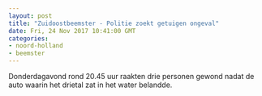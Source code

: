 ```yaml
---
layout: post
title: "Zuidoostbeemster - Politie zoekt getuigen ongeval"
date: Fri, 24 Nov 2017 10:41:00 GMT
categories: 
- noord-holland 
- beemster 
---
```


Donderdagavond rond 20.45 uur raakten drie personen gewond nadat de auto waarin het drietal zat in het water belandde.
